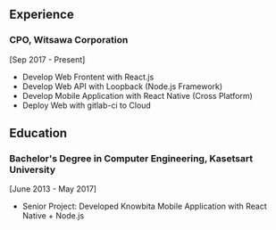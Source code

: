 ## Experience

### CPO, Witsawa Corporation
[Sep 2017 - Present]
- Develop Web Frontent with React.js
- Develop Web API with Loopback (Node.js Framework)
- Develop Mobile Application with React Native (Cross Platform)
- Deploy Web with gitlab-ci to Cloud

## Education

### Bachelor's Degree in Computer Engineering, Kasetsart University
[June 2013 - May 2017]
- Senior Project: Developed Knowbita Mobile Application with React Native + Node.js
